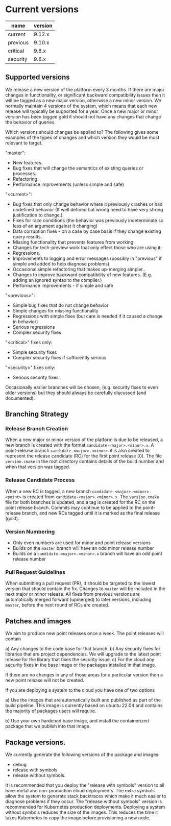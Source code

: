 # Current versions

| name     | version |
| -------- | ------- |
| current  |  9.12.x  |
| previous |  9.10.x  |
| critical |  9.8.x |
| security |  9.6.x |

## Supported versions

We release a new version of the platform every 3 months.  If there are major changes in functionality, or significant backward compatibility issues then it will be tagged as a new major version, otherwise a new minor version.  We normally maintain 4 versions of the system, which means that each new release will typically be supported for a year.  Once a new major or minor version has been tagged gold it should not have any changes that change the behavior of queries.

Which versions should changes be applied to?  The following gives some examples of the types of changes and which version they would be most relevant to target.

"master":
- New features.
- Bug fixes that will change the semantics of existing queries or processes.
- Refactoring.
- Performance improvements (unless simple and safe)

"\<current>":
- Bug fixes that only change behavior where it previously crashes or had undefined behavior (If well defined but wrong need to have very strong justification to change.)
- Fixes for race conditions (the behavior was previously indeterminate so less of an argument against it changing)
- Data corruption fixes - on a case by case basis if they change existing query results.
- Missing functionality that prevents features from working.
- Changes for tech-preview work that only effect those who are using it.
- Regressions.
- Improvements to logging and error messages (possibly in "previous" if simple and added to help diagnose problems).
- Occasional simple refactoring that makes up-merging simpler..
- Changes to improve backward compatibility of new features. (E.g. adding an ignored syntax to the compiler.)
- Performance improvements - if simple and safe

"\<previous>":
- Simple bug fixes that do not change behavior
- Simple changes for missing functionality
- Regressions with simple fixes (but care is needed if it caused a change in behavior)
- Serious regressions
- Complex security fixes

"\<critical>" fixes only:
- Simple security fixes
- Complex security fixes if sufficiently serious

"\<security>" fixes only:
- Serious security fixes

Occasionally earlier branches will be chosen, (e.g. security fixes to even older versions) but they should always be carefully discussed (and documented).

## Branching Strategy

### Release Branch Creation

When a new major or minor version of the platform is due to be released, a new branch is created with the format `candidate-<major>.<minor>.x`. A point-release branch `candidate-<major>.<minor>.0` is also created to represent the release candidate (RC) for the first point release (0). The file `version.cmake` in the root directory contains details of the build number and when that version was tagged.

### Release Candidate Process

When a new RC is tagged, a new branch `candidate-<major>.<minor>.<point>` is created from `candidate-<major>.<minor>.x`. The `version.cmake` file for both branches is updated, and a tag is created for the RC on the point release branch. Commits may continue to be applied to the point-release branch, and new RCs tagged until it is marked as the final release (gold).

### Version Numbering

- Only even numbers are used for minor and point release versions
- Builds on the `master` branch will have an odd minor release number
- Builds on a `candidate-<major>.<minor>.x` branch will have an odd point release number

### Pull Request Guidelines

When submitting a pull request (PR), it should be targeted to the lowest version that should contain the fix. Changes to `master` will be included in the next major or minor release. All fixes from previous versions are automatically merged forward (upmerged) to later versions, including `master`, before the next round of RCs are created.

## Patches and images

We aim to produce new point releases once a week.  The point releases will contain

a) Any changes to the code base for that branch.
b) Any security fixes for libraries that are project dependencies.  We will upgrade to the latest point release for the library that fixes the security issue.
c) For the cloud any security fixes in the base image or the packages installed in that image.

If there are no changes in any of those areas for a particular version then a new point release will not be created.

If you are deploying a system to the cloud you have one of two options

a) Use the images that are automatically built and published as part of the build pipeline.  This image is currently based on ubuntu 22.04 and contains the majority of packages users will require.

b) Use your own hardened base image, and install the containerized package that we publish into that image.

## Package versions.

We currently generate the following versions of the package and images:

- debug
- release with symbols
- release without symbols.

It is recommended that you deploy the "release with symbols" version to all bare-metal and non-production cloud deployments.  The extra symbols allow the system to generate stack backtraces which make it much easier to diagnose problems if they occur.
The "release without symbols" version is recommended for Kubernetes production deployments.  Deploying a system without symbols reduces the size of the images.  This reduces the time it takes Kubernetes to copy the image before provisioning a new node.
